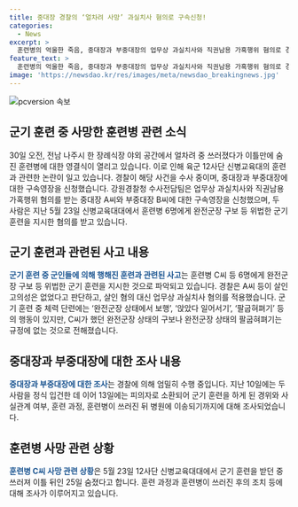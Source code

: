 ```yaml
---
title: 중대장 경찰의 ‘얼차려 사망’ 과실치사 혐의로 구속신청!
categories:
  - News
excerpt: >
  훈련병의 억울한 죽음, 중대장과 부중대장의 업무상 과실치사와 직권남용 가혹행위 혐의로 경찰 수사를 받는 사건. 얼차려를 받다가 숨진 훈련병에 대한 영결식을 앞두고, 군기 훈련 중 법률에 어긋나는 행위가 의심됨. 숨진 훈련병의 병원 이송까지의 과정과 중대장, 부중대장의 군기 훈련 지시 과정에 대한 조사가 이뤄지고 있으며, 사건은 더 큰 관심을 끌 것으로 보임.
feature_text: >
  훈련병의 억울한 죽음, 중대장과 부중대장의 업무상 과실치사와 직권남용 가혹행위 혐의로 경찰 수사를 받는 사건. 얼차려를 받다가 숨진 훈련병에 대한 영결식을 앞두고, 군기 훈련 중 법률에 어긋나는 행위가 의심됨. 숨진 훈련병의 병원 이송까지의 과정과 중대장, 부중대장의 군기 훈련 지시 과정에 대한 조사가 이뤄지고 있으며, 사건은 더 큰 관심을 끌 것으로 보임.
image: 'https://newsdao.kr/res/images/meta/newsdao_breakingnews.jpg'
---
```


<p><img src="https://newsdao.kr/res/images/meta/newsdao_breakingnews.jpg" alt="pcversion 속보" /></p>

<h2 data-ke-size="size26">군기 훈련 중 사망한 훈련병 관련 소식</h2>

<p data-ke-size="size16">30일 오전, 전남 나주시 한 장례식장 야외 공간에서 얼차려 중 쓰러졌다가 이틀만에 숨진 훈련병에 대한 영결식이 열리고 있습니다. 이로 인해 육군 12사단 신병교육대의 훈련과 관련한 논란이 일고 있습니다. 경찰이 해당 사건을 수사 중이며, 중대장과 부중대장에 대한 구속영장을 신청했습니다. 강원경찰청 수사전담팀은 업무상 과실치사와 직권남용 가혹행위 혐의를 받는 중대장 A씨와 부중대장 B씨에 대한 구속영장을 신청했으며, 두 사람은 지난 5월 23일 신병교육대대에서 훈련병 6명에게 완전군장 구보 등 위법한 군기 훈련을 지시한 혐의를 받고 있습니다.</p>

<h2 data-ke-size="size26">군기 훈련과 관련된 사고 내용</h2>

<p data-ke-size="size16"><b><span style="color: #1a5490;">군기 훈련 중 군인들에 의해 행해진 훈련과 관련된 사고</span></b>는 훈련병 C씨 등 6명에게 완전군장 구보 등 위법한 군기 훈련을 지시한 것으로 파악되고 있습니다. 경찰은 A씨 등이 살인 고의성은 없었다고 판단하고, 살인 혐의 대신 업무상 과실치사 혐의를 적용했습니다. 군기 훈련 중 체력 단련에는 ‘완전군장 상태에서 보행’, ‘앉았다 일어서기’, ‘팔굽혀펴기’ 등의 행동이 있지만, C씨가 했던 완전군장 상태의 구보나 완전군장 상태의 팔굽혀펴기는 규정에 없는 것으로 전해졌습니다.</p>

<h2 data-ke-size="size26">중대장과 부중대장에 대한 조사 내용</h2>

<p data-ke-size="size16"><b><span style="color: #1a5490;">중대장과 부중대장에 대한 조사</span></b>는 경찰에 의해 엄밀히 수행 중입니다. 지난 10일에는 두 사람을 정식 입건한 데 이어 13일에는 피의자로 소환되어 군기 훈련을 하게 된 경위와 사실관계 여부, 훈련 과정, 훈련병이 쓰러진 뒤 병원에 이송되기까지에 대해 조사되었습니다.</p>

<h2 data-ke-size="size26">훈련병 사망 관련 상황</h2>

<p data-ke-size="size16"><b><span style="color: #1a5490;">훈련병 C씨 사망 관련 상황</span></b>은 5월 23일 12사단 신병교육대대에서 군기 훈련을 받던 중 쓰러져 이틀 뒤인 25일 숨졌다고 합니다. 훈련 과정과 훈련병이 쓰러진 후의 조치 등에 대해 조사가 이루어지고 있습니다.</p>

